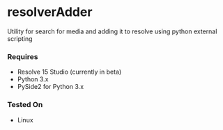 # resolverAdder
Utility for search for media and adding it to resolve using python external scripting

### Requires
* Resolve 15 Studio (currently in beta)
* Python 3.x
* PySide2 for Python 3.x

### Tested On
* Linux
